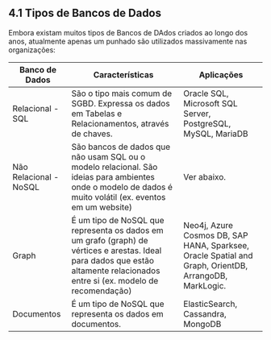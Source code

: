 ## 4.1 Tipos de Bancos de Dados

Embora existam muitos tipos de Bancos de DAdos criados ao longo dos anos, atualmente apenas um punhado são utilizados massivamente nas organizações:

| Banco de Dados         | Características                                                                                                                                                                 | Aplicações                                                                                            |
|------------------------|---------------------------------------------------------------------------------------------------------------------------------------------------------------------------------|-------------------------------------------------------------------------------------------------------|
| Relacional - SQL       | São o tipo mais comum de SGBD. Expressa os dados em Tabelas e Relacionamentos, através de chaves.                                                                               | Oracle SQL, Microsoft SQL Server, PostgreSQL, MySQL, MariaDB                                          |
| Não Relacional - NoSQL | São bancos de dados que não usam SQL ou o modelo relacional. São ideias para ambientes onde o modelo de dados é muito volátil (ex. eventos em um website)                       | Ver abaixo.                                                                                           |
| Graph                  | É um tipo de NoSQL que representa os dados em um grafo (graph) de vértices e arestas. Ideal para dados que estão altamente relacionados entre si (ex. modelo de recomendação)   | Neo4j, Azure Cosmos DB, SAP HANA, Sparksee, Oracle Spatial and Graph, OrientDB, ArrangoDB, MarkLogic. |
| Documentos             | É um tipo de NoSQL que representa os dados em documentos.                                                                                                                       | ElasticSearch, Cassandra, MongoDB                                                                     |


